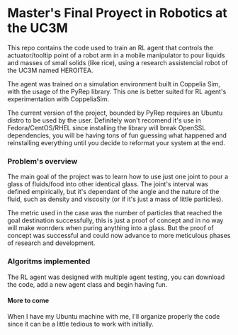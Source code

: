 # Master's Final Proyect in Robotics at the UC3M

This repo contains the code used to train an RL agent that controls the actuator/tooltip point of a robot arm in a mobile manipulator to pour liquids and masses of small solids (like rice), using a research assistencial robot of the UC3M named HEROITEA.

The agent was trained on a simulation environment built in Coppelia Sim, with the usage of the PyRep library. This one is better suited for RL agent's experimentation with CoppeliaSim.

The current version of the project, bounded by PyRep requires an Ubuntu distro to be used by the user. Definitely won't recomend it's use in Fedora/CentOS/RHEL since installing the library will break OpenSSL dependencies, you will be having tons of fun guessing what happened and reinstalling everything until you decide to reformat your system at the end.

### Problem's overview

The main goal of the project was to learn how to use just one joint to pour a glass of fluids/food into other identical glass. The joint's interval was defined empirically, but it's dependant of the angle and the nature of the fluid, such as density and viscosity (or if it's just a mass of little particles). 

The metric used in the case was the number of particles that reached the goal destination successfully, this is just a proof of concept and in no way will make wonrders when puring anything into a glass. But the proof of concept was successful and could now advance to more meticulous phases of research and development.

### Algoritms implemented

The RL agent was designed with multiple agent testing, you can download the code, add a new agent class and begin having fun.

#### More to come

When I have my Ubuntu machine with me, I'll organize properly the code since it can be a little tedious to work with initially.
